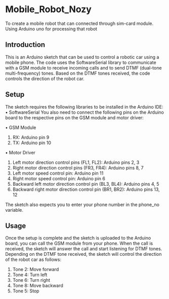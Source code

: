 
# Mobile_Robot_Nozy

To create a mobile robot that can connected through sim-card module. Using Arduino uno for processing that robot


## Introduction
This is an Arduino sketch that can be used to control a robotic car using a mobile phone. The code uses the SoftwareSerial library to communicate with a GSM module to receive incoming calls and to send DTMF (dual-tone multi-frequency) tones. Based on the DTMF tones received, the code controls the direction of the robot car.
## Setup
The sketch requires the following libraries to be installed in the Arduino IDE:
•	SoftwareSerial
You also need to connect the following pins on the Arduino board to the respective pins on the GSM module and motor driver:

•	GSM Module
1.	RX: Arduino pin 9
2.	TX: Arduino pin 10

•	Motor Driver
1.	Left motor direction control pins (FL1, FL2): Arduino pins 2, 3
2.	Right motor direction control pins (FR3, FR4): Arduino pins 8, 7
3.	Left motor speed control pin: Arduino pin 11
4.	Right motor speed control pin: Arduino pin 6
5.	Backward left motor direction control pin (BL3, BL4): Arduino pins 4, 5
6.	Backward right motor direction control pin (BR1, BR2): Arduino pins 13, 12


The sketch also expects you to enter your phone number in the phone_no variable.

## Usage
Once the setup is complete and the sketch is uploaded to the Arduino board, you can call the GSM module from your phone. When the call is received, the sketch will answer the call and start listening for DTMF tones. Depending on the DTMF tone received, the sketch will control the direction of the robot car as follows:
1.	Tone 2: Move forward
2.	Tone 4: Turn left
3.	Tone 6: Turn right
4.	Tone 8: Move backward
5.	Tone 5: Stop
